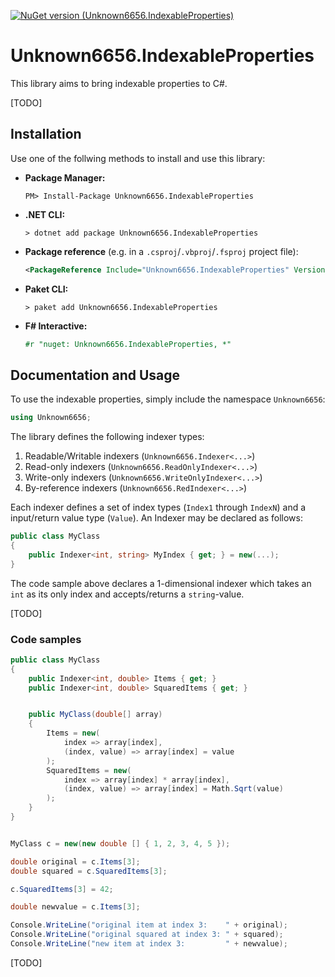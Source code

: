 [![NuGet version (Unknown6656.IndexableProperties)](https://img.shields.io/nuget/v/Unknown6656.IndexableProperties.svg?style=flat-square)](https://www.nuget.org/packages/Unknown6656.IndexableProperties/)

# Unknown6656.IndexableProperties

This library aims to bring indexable properties to C#.<br/>


[TODO]


## Installation

Use one of the follwing methods to install and use this library:

- **Package Manager:**

    ```batch
    PM> Install-Package Unknown6656.IndexableProperties
    ```

- **.NET CLI:**

    ```batch
    > dotnet add package Unknown6656.IndexableProperties
    ```

- **Package reference** (e.g. in a `.csproj`/`.vbproj`/`.fsproj` project file):

    ```xml
    <PackageReference Include="Unknown6656.IndexableProperties" Version="*" />
    ```

- **Paket CLI:**

    ```batch
    > paket add Unknown6656.IndexableProperties
    ```

- **F# Interactive:**

    ```fsharp
    #r "nuget: Unknown6656.IndexableProperties, *"
    ```

## Documentation and Usage

To use the indexable properties, simply include the namespace `Unknown6656`:

```csharp
using Unknown6656;
```

The library defines the following indexer types:
 1. Readable/Writable indexers (`Unknown6656.Indexer<...>`)
 2. Read-only indexers (`Unknown6656.ReadOnlyIndexer<...>`)
 3. Write-only indexers (`Unknown6656.WriteOnlyIndexer<...>`)
 4. By-reference indexers (`Unknown6656.RedIndexer<...>`)

Each indexer defines a set of index types (`Index1` through `IndexN`) and a input/return value type (`Value`).
An Indexer may be declared as follows:

```csharp
public class MyClass
{
    public Indexer<int, string> MyIndex { get; } = new(...);
}
```
The code sample above declares a 1-dimensional indexer which takes an `int` as its only index and accepts/returns a `string`-value.


[TODO]


### Code samples

```csharp
public class MyClass
{
    public Indexer<int, double> Items { get; }
    public Indexer<int, double> SquaredItems { get; }


    public MyClass(double[] array)
    {
        Items = new(
            index => array[index],
            (index, value) => array[index] = value
        );
        SquaredItems = new(
            index => array[index] * array[index],
            (index, value) => array[index] = Math.Sqrt(value)
        );
    }
}


MyClass c = new(new double [] { 1, 2, 3, 4, 5 });

double original = c.Items[3];
double squared = c.SquaredItems[3];

c.SquaredItems[3] = 42;

double newvalue = c.Items[3];

Console.WriteLine("original item at index 3:    " + original);
Console.WriteLine("original squared at index 3: " + squared);
Console.WriteLine("new item at index 3:         " + newvalue);
```

[TODO]
